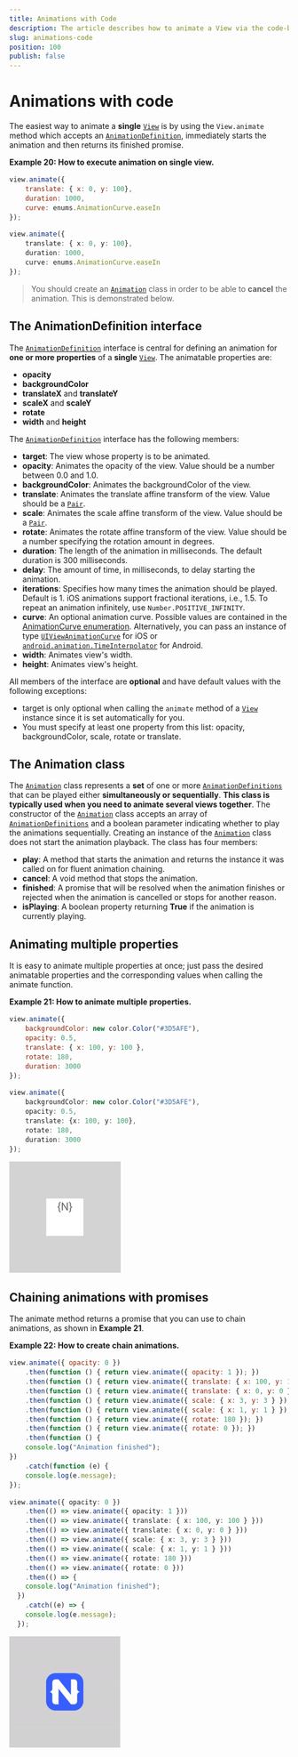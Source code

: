 ```yaml
---
title: Animations with Code
description: The article describes how to animate a View via the code-behind and how to execute a single animation or collection of them. The article also provides an info about the AnimationDefinition interface and the properties that can be used.
slug: animations-code
position: 100
publish: false
---
```


# Animations with code

The easiest way to animate a **single** [`View`](/api-reference/classes/_ui_core_view_.view.html) is by using the `View.animate` method which accepts an [`AnimationDefinition`](/api-reference/interfaces/_ui_animation_.animationdefinition.html), immediately starts the animation and then returns its finished promise.

__Example 20: How to execute animation on single view.__

``` JavaScript
view.animate({
    translate: { x: 0, y: 100},
    duration: 1000,
    curve: enums.AnimationCurve.easeIn
});
```
``` TypeScript
view.animate({
    translate: { x: 0, y: 100},
    duration: 1000,
    curve: enums.AnimationCurve.easeIn
});
```

> You should create an [`Animation`](/api-reference/classes/_ui_animation_.animation.html) class in order to be able to **cancel** the animation. This is demonstrated below.

## The AnimationDefinition interface

The [`AnimationDefinition`](/api-reference/interfaces/_ui_animation_.animationdefinition.html) interface is central for defining an animation for **one or more properties** of a **single** [`View`](/api-reference/classes/_ui_core_view_.view.html). The animatable properties are:

 - **opacity**
 - **backgroundColor**
 - **translateX** and **translateY**
 - **scaleX** and **scaleY**
 - **rotate**
 - **width** and **height**

The [`AnimationDefinition`](/api-reference/interfaces/_ui_animation_.animationdefinition.html) interface has the following members:

 - **target**: The view whose property is to be animated.
 - **opacity**: Animates the opacity of the view. Value should be a number between 0.0 and 1.0.
 - **backgroundColor**: Animates the backgroundColor of the view.
 - **translate**: Animates the translate affine transform of the view. Value should be a [`Pair`](/api-reference/interfaces/_ui_animation_.pair.html).
 - **scale**: Animates the scale affine transform of the view. Value should be a [`Pair`](/api-reference/interfaces/_ui_animation_.pair.html).
 - **rotate**: Animates the rotate affine transform of the view. Value should be a number specifying the rotation amount in degrees.
 - **duration**: The length of the animation in milliseconds. The default duration is 300 milliseconds.
 - **delay**: The amount of time, in milliseconds, to delay starting the animation.
 - **iterations**: Specifies how many times the animation should be played. Default is 1. iOS animations support fractional iterations, i.e., 1.5. To repeat an animation infinitely, use `Number.POSITIVE_INFINITY`.
 - **curve**: An optional animation curve. Possible values are contained in the [AnimationCurve enumeration](/api-reference/modules/_ui_enums_.animationcurve.html). Alternatively, you can pass an instance of type [`UIViewAnimationCurve`](https://developer.apple.com/library/ios/documentation/UIKit/Reference/UIView_Class/#//apple_ref/c/tdef/UIViewAnimationCurve) for iOS or [`android.animation.TimeInterpolator`](http://developer.android.com/reference/android/animation/TimeInterpolator.html) for Android.
 - **width**: Animates view's width.
 - **height**: Animates view's height.

 All members of the interface are **optional** and have default values with the following exceptions:

 - target is only optional when calling the `animate` method of a [`View`](/api-reference/classes/_ui_core_view_.view.html) instance since it is set automatically for you.
 - You must specify at least one property from this list: opacity, backgroundColor, scale, rotate or translate.

## The Animation class

The [`Animation`](/api-reference/classes/_ui_animation_.animation.html) class represents a **set** of one or more [`AnimationDefinitions`](/api-reference/interfaces/_ui_animation_.animationdefinition.html) that can be played either **simultaneously or sequentially**. **This class is typically used when you need to animate several views together**. The constructor of the  [`Animation`](/api-reference/classes/_ui_animation_.animation.html) class accepts an array of [`AnimationDefinitions`](/api-reference/interfaces/_ui_animation_.animationdefinition.html) and a boolean parameter indicating whether to play the animations sequentially. Creating an instance of the [`Animation`](/api-reference/classes/_ui_animation_.animation.html) class does not start the animation playback. The class has four members:

 - **play**: A method that starts the animation and returns the instance it was called on for fluent animation chaining.
 - **cancel**: A void method that stops the animation.
 - **finished**: A promise that will be resolved when the animation finishes or rejected when the animation is cancelled or stops for another reason.
 - **isPlaying**: A boolean property returning __True__ if the animation is currently playing.

## Animating multiple properties

It is easy to animate multiple properties at once; just pass the desired animatable properties and the corresponding values when calling the animate function.

__Example 21: How to animate multiple properties.__

``` JavaScript
view.animate({
    backgroundColor: new color.Color("#3D5AFE"),
    opacity: 0.5,
    translate: { x: 100, y: 100 },
    rotate: 180,
    duration: 3000
});
```
``` TypeScript
view.animate({
    backgroundColor: new color.Color("#3D5AFE"),
    opacity: 0.5,
    translate: {x: 100, y: 100},
    rotate: 180,
    duration: 3000
});
```

![multiple-properties](./img/modules/animation/multiple-properties.gif "Multiple Properties")

## Chaining animations with promises

The animate method returns a promise that you can use to chain animations, as shown in __Example 21__.

__Example 22: How to create chain animations.__

``` JavaScript
view.animate({ opacity: 0 })
    .then(function () { return view.animate({ opacity: 1 }); })
    .then(function () { return view.animate({ translate: { x: 100, y: 100 } }); })
    .then(function () { return view.animate({ translate: { x: 0, y: 0 } }); })
    .then(function () { return view.animate({ scale: { x: 3, y: 3 } }); })
    .then(function () { return view.animate({ scale: { x: 1, y: 1 } }); })
    .then(function () { return view.animate({ rotate: 180 }); })
    .then(function () { return view.animate({ rotate: 0 }); })
    .then(function () {
    console.log("Animation finished");
})
    .catch(function (e) {
    console.log(e.message);
});
```
``` TypeScript
view.animate({ opacity: 0 })
    .then(() => view.animate({ opacity: 1 }))
    .then(() => view.animate({ translate: { x: 100, y: 100 } }))
    .then(() => view.animate({ translate: { x: 0, y: 0 } }))
    .then(() => view.animate({ scale: { x: 3, y: 3 } }))
    .then(() => view.animate({ scale: { x: 1, y: 1 } }))
    .then(() => view.animate({ rotate: 180 }))
    .then(() => view.animate({ rotate: 0 }))
    .then(() => {
    console.log("Animation finished");
  })
    .catch((e) => {
    console.log(e.message);
  });
```

![chaining-with-promises](./img/modules/animation/chaining-with-promises.gif "Chaining with Promises")
